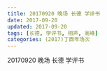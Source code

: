 ```yaml
---
title: 20170920 晚场 长德 学评书
date: 2017-09-20
updated: 2017-09-20
tags: [长德, 学评书, 相声, 高峰] 
categories: (2017)丁酉年场次 
---
```

20170920 晚场 长德 学评书
